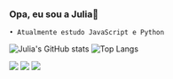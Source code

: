 ### Opa, eu sou a Julia👋
    • Atualmente estudo JavaScript e Python             

![Julia's GitHub stats](https://github-readme-stats.vercel.app/api?username=enjuiada&show_icons=true&theme=nightowl)
![Top Langs](https://github-readme-stats.vercel.app/api/top-langs/?username=enjuiada&theme=nightowl)

<div>
         <a href="https://www.reddit.com/user/enJuiada/" target="_blank"><img src="https://img.shields.io/badge/Reddit-FF4500?style=for-the-badge&logo=reddit&logoColor=white" target="_blank"></a>
          <a href="https://youtube.com/channel/UCn0Tg8gNIH2n2_LcCJw7Xmg" target="_blank"><img src="https://img.shields.io/badge/YouTube-FF0000?style=for-the-badge&logo=youtube&logoColor=white" target="_blank"></a>
         <a href="https://www.instagram.com/enjuiada" target="_blank"><img src="https://img.shields.io/badge/Instagram-E4405F?style=for-the-badge&logo=instagram&logoColor=white" target="_blank"></a>
</div>




